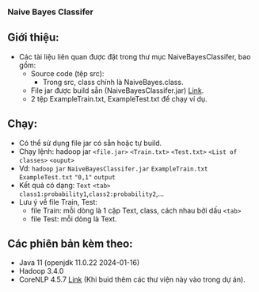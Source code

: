 ### Naive Bayes Classifer
## Giới thiệu:
- Các tài liệu liên quan được đặt trong thư mục NaiveBayesClassifer, bao gồm:
    + Source code (tệp src):
        * Trong src, class chính là NaiveBayes.class.
    + File jar được build sẵn (NaiveBayesClassifer.jar) [Link](https://drive.google.com/drive/folders/1sLJ6s0fKA4BZXDSFNkeVp8AzWEPQGufS?usp=sharing).
    + 2 tệp ExampleTrain.txt, ExampleTest.txt để chạy ví dụ.
## Chạy:
- Có thể sử dụng file jar có sẵn hoặc tự build.
- Chạy lệnh: hadoop jar `<file.jar>` `<Train.txt>` `<Test.txt>` `<List of classes>` `<ouput>`
- Vd: `hadoop` `jar` `NaiveBayesClassifer.jar` `ExampleTrain.txt` `ExampleTest.txt` `"0,1"` `output`
- Kết quả có dạng: `Text` `<tab>` `class1:probability1`,`class2:probability2`,...
- Lưu ý về file Train, Test:
    + file Train: mỗi dòng là 1 cặp Text, class, cách nhau bởi dấu `<tab>`
    + file Test: mỗi dòng là Text.
## Các phiên bản kèm theo:
- Java 11 (openjdk 11.0.22 2024-01-16)
- Hadoop 3.4.0
- CoreNLP 4.5.7 [Link](https://stanfordnlp.github.io/CoreNLP/) (Khi buid thêm các thư viện này vào trong dự án).
